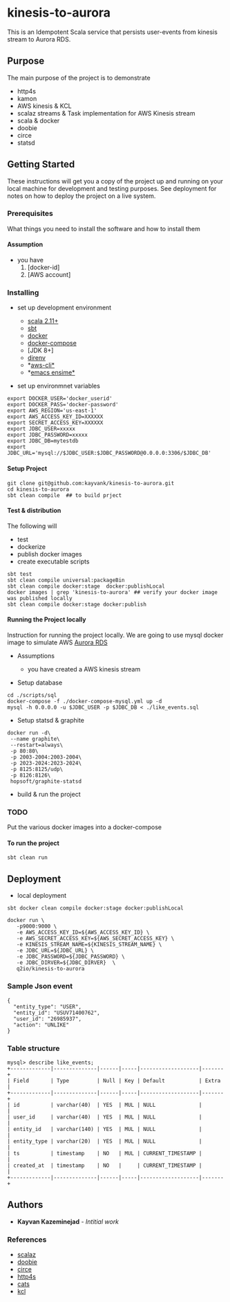 kinesis-to-aurora
====
This is an Idempotent Scala service that persists user-events from kinesis stream to Aurora RDS.

## Purpose
The main purpose of the project is to demonstrate 
- http4s
- kamon
- AWS kinesis & KCL
- scalaz streams & Task implementation for AWS Kinesis stream
- scala & docker
- doobie  
- circe
- statsd 

## Getting Started
These instructions will get you a copy of the project up and running on your local machine for development and testing purposes. See deployment for notes on how to deploy the project on a live system.

### Prerequisites
What things you need to install the software and how to install them

#### Assumption
  * you have  
    1. [docker-id]
    2. [AWS account]

### Installing
- set up development environment 
  * [scala 2.11+](https://www.scala-lang.org/download/)
  * [sbt](http://www.scala-sbt.org/download.html)
  * [docker](https://docs.docker.com/)
  * [docker-compose](https://docs.docker.com/compose/)
  * [JDK 8+]
  * [direnv](https://direnv.net/)
  * *[aws-cli*]()
  * *[emacs ensime*](http://ensime.github.io//editors/emacs/)

- set up environmnet variables
```
export DOCKER_USER='docker_userid'
export DOCKER_PASS='docker-password'
export AWS_REGION='us-east-1'
export AWS_ACCESS_KEY_ID=XXXXXX
export SECRET_ACCESS_KEY=XXXXXX
export JDBC_USER=xxxxx
export JDBC_PASSWORD=xxxxx
export JDBC_DB=mytestdb
export JDBC_URL='mysql://$JDBC_USER:$JDBC_PASSWORD@0.0.0.0:3306/$JDBC_DB'

```

#### Setup Project
```
git clone git@github.com:kayvank/kinesis-to-aurora.git
cd kinesis-to-aurora
sbt clean compile  ## to build prject
```

#### Test & distribution
The following will 
- test
- dockerize
- publish docker images
- create executable scripts
```
sbt test
sbt clean compile universal:packageBin
sbt clean compile docker:stage  docker:publishLocal
docker images | grep 'kinesis-to-aurora' ## verify your docker image was published locally
sbt clean compile docker:stage docker:publish
```

####  Running the Project locally
Instruction for running the project locally.
We are going to use mysql docker image to simulate AWS [Aurora RDS](http://docs.aws.amazon.com/AmazonRDS/latest/UserGuide/Welcome.html)
- Assumptions
  * you have created a AWS kinesis stream

- Setup database
```
cd ./scripts/sql
docker-compose -f ./docker-compose-mysql.yml up -d
mysql -h 0.0.0.0 -u $JDBC_USER -p $JDBC_DB < ./like_events.sql
```

- Setup statsd & graphite

```
docker run -d\
 --name graphite\
 --restart=always\
 -p 80:80\
 -p 2003-2004:2003-2004\
 -p 2023-2024:2023-2024\
 -p 8125:8125/udp\
 -p 8126:8126\
 hopsoft/graphite-statsd
 ```

- build & run the project
### TODO
Put the various docker images into a docker-compose

#### To run the project
```
sbt clean run 
```

## Deployment
- local deployment
```
sbt docker clean compile docker:stage docker:publishLocal

docker run \ 
   -p9000:9000 \
   -e AWS_ACCESS_KEY_ID=${AWS_ACCESS_KEY_ID} \
   -e AWS_SECRET_ACCESS_KEY=${AWS_SECRET_ACCESS_KEY} \
   -e KINESIS_STREAM_NAME=${KINESIS_STREAM_NAME} \
   -e JDBC_URL=${JDBC_URL} \
   -e JDBC_PASSWORD=${JDBC_PASSWORD} \
   -e JDBC_DIRVER=${JDBC_DIRVER}  \
   q2io/kinesis-to-aurora
```

### Sample Json event
```
{
  "entity_type": "USER",
  "entity_id": "USUV71400762",
  "user_id": "26985937",
  "action": "UNLIKE"
}
```


### Table structure
```
mysql> describe like_events;
+-------------|--------------|------|-----|-------------------|-------+
| Field       | Type         | Null | Key | Default           | Extra |
+-------------|--------------|------|-----|-------------------|-------+
| id          | varchar(40)  | YES  | MUL | NULL              |       |
| user_id     | varchar(40)  | YES  | MUL | NULL              |       |
| entity_id   | varchar(140) | YES  | MUL | NULL              |       |
| entity_type | varchar(20)  | YES  | MUL | NULL              |       |
| ts          | timestamp    | NO   | MUL | CURRENT_TIMESTAMP |       |
| created_at  | timestamp    | NO   |     | CURRENT_TIMESTAMP |       |
+-------------|--------------|------|-----|-------------------|-------+
```


## Authors
* **Kayvan Kazeminejad** - *Intitial work*

### References
- [scalaz](https://github.com/scalaz)
- [doobie](https://github.com/tpolecat/doobie)
- [circe](https://github.com/circe)
- [http4s](https://github.com/http4s/http4s)
- [cats](http://typelevel.org/cats/)
- [kcl](http://docs.aws.amazon.com/streams/latest/dev/developing-consumers-with-kcl.html)
